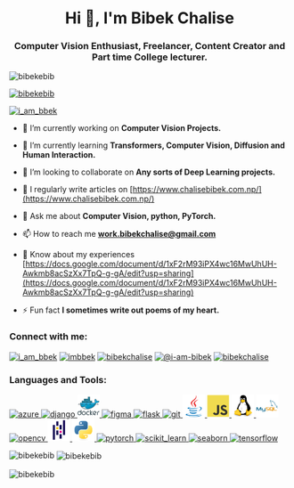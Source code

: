 <h1 align="center">Hi 👋, I'm Bibek Chalise</h1>
<h3 align="center">Computer Vision Enthusiast, Freelancer, Content Creator and Part time College lecturer.</h3>

<p align="left"> <img src="https://komarev.com/ghpvc/?username=bibekebib&label=Profile%20views&color=0e75b6&style=flat" alt="bibekebib" /> </p>

<p align="left"> <a href="https://github.com/ryo-ma/github-profile-trophy"><img src="https://github-profile-trophy.vercel.app/?username=bibekebib" alt="bibekebib" /></a> </p>

<p align="left"> <a href="https://twitter.com/i_am_bbek" target="blank"><img src="https://img.shields.io/twitter/follow/i_am_bbek?logo=twitter&style=for-the-badge" alt="i_am_bbek" /></a> </p>

- 🔭 I’m currently working on **Computer Vision Projects.**

- 🌱 I’m currently learning **Transformers, Computer Vision, Diffusion and Human Interaction.**

- 👯 I’m looking to collaborate on **Any sorts of Deep Learning projects.**

- 📝 I regularly write articles on [https://www.chalisebibek.com.np/](https://www.chalisebibek.com.np/)

- 💬 Ask me about **Computer Vision, python, PyTorch.**

- 📫 How to reach me **work.bibekchalise@gmail.com**

- 📄 Know about my experiences [https://docs.google.com/document/d/1xF2rM93iPX4wc16MwUhUH-Awkmb8acSzXx7TpQ-g-gA/edit?usp=sharing](https://docs.google.com/document/d/1xF2rM93iPX4wc16MwUhUH-Awkmb8acSzXx7TpQ-g-gA/edit?usp=sharing)

- ⚡ Fun fact **I sometimes write out poems of my heart.**

<h3 align="left">Connect with me:</h3>
<p align="left">
<a href="https://twitter.com/i_am_bbek" target="blank"><img align="center" src="https://raw.githubusercontent.com/rahuldkjain/github-profile-readme-generator/master/src/images/icons/Social/twitter.svg" alt="i_am_bbek" height="30" width="40" /></a>
<a href="https://linkedin.com/in/imbbek" target="blank"><img align="center" src="https://raw.githubusercontent.com/rahuldkjain/github-profile-readme-generator/master/src/images/icons/Social/linked-in-alt.svg" alt="imbbek" height="30" width="40" /></a>
<a href="https://kaggle.com/bibekchalise" target="blank"><img align="center" src="https://raw.githubusercontent.com/rahuldkjain/github-profile-readme-generator/master/src/images/icons/Social/kaggle.svg" alt="bibekchalise" height="30" width="40" /></a>
<a href="https://medium.com/@i-am-bibek" target="blank"><img align="center" src="https://raw.githubusercontent.com/rahuldkjain/github-profile-readme-generator/master/src/images/icons/Social/medium.svg" alt="@i-am-bibek" height="30" width="40" /></a>
<a href="https://www.youtube.com/c/bibekchalise" target="blank"><img align="center" src="https://raw.githubusercontent.com/rahuldkjain/github-profile-readme-generator/master/src/images/icons/Social/youtube.svg" alt="bibekchalise" height="30" width="40" /></a>
</p>

<h3 align="left">Languages and Tools:</h3>
<p align="left"> <a href="https://azure.microsoft.com/en-in/" target="_blank" rel="noreferrer"> <img src="https://www.vectorlogo.zone/logos/microsoft_azure/microsoft_azure-icon.svg" alt="azure" width="40" height="40"/> </a> <a href="https://www.djangoproject.com/" target="_blank" rel="noreferrer"> <img src="https://cdn.worldvectorlogo.com/logos/django.svg" alt="django" width="40" height="40"/> </a> <a href="https://www.docker.com/" target="_blank" rel="noreferrer"> <img src="https://raw.githubusercontent.com/devicons/devicon/master/icons/docker/docker-original-wordmark.svg" alt="docker" width="40" height="40"/> </a> <a href="https://www.figma.com/" target="_blank" rel="noreferrer"> <img src="https://www.vectorlogo.zone/logos/figma/figma-icon.svg" alt="figma" width="40" height="40"/> </a> <a href="https://flask.palletsprojects.com/" target="_blank" rel="noreferrer"> <img src="https://www.vectorlogo.zone/logos/pocoo_flask/pocoo_flask-icon.svg" alt="flask" width="40" height="40"/> </a> <a href="https://git-scm.com/" target="_blank" rel="noreferrer"> <img src="https://www.vectorlogo.zone/logos/git-scm/git-scm-icon.svg" alt="git" width="40" height="40"/> </a> <a href="https://www.java.com" target="_blank" rel="noreferrer"> <img src="https://raw.githubusercontent.com/devicons/devicon/master/icons/java/java-original.svg" alt="java" width="40" height="40"/> </a> <a href="https://developer.mozilla.org/en-US/docs/Web/JavaScript" target="_blank" rel="noreferrer"> <img src="https://raw.githubusercontent.com/devicons/devicon/master/icons/javascript/javascript-original.svg" alt="javascript" width="40" height="40"/> </a> <a href="https://www.linux.org/" target="_blank" rel="noreferrer"> <img src="https://raw.githubusercontent.com/devicons/devicon/master/icons/linux/linux-original.svg" alt="linux" width="40" height="40"/> </a> <a href="https://www.mysql.com/" target="_blank" rel="noreferrer"> <img src="https://raw.githubusercontent.com/devicons/devicon/master/icons/mysql/mysql-original-wordmark.svg" alt="mysql" width="40" height="40"/> </a> <a href="https://opencv.org/" target="_blank" rel="noreferrer"> <img src="https://www.vectorlogo.zone/logos/opencv/opencv-icon.svg" alt="opencv" width="40" height="40"/> </a> <a href="https://pandas.pydata.org/" target="_blank" rel="noreferrer"> <img src="https://raw.githubusercontent.com/devicons/devicon/2ae2a900d2f041da66e950e4d48052658d850630/icons/pandas/pandas-original.svg" alt="pandas" width="40" height="40"/> </a> <a href="https://www.python.org" target="_blank" rel="noreferrer"> <img src="https://raw.githubusercontent.com/devicons/devicon/master/icons/python/python-original.svg" alt="python" width="40" height="40"/> </a> <a href="https://pytorch.org/" target="_blank" rel="noreferrer"> <img src="https://www.vectorlogo.zone/logos/pytorch/pytorch-icon.svg" alt="pytorch" width="40" height="40"/> </a> <a href="https://scikit-learn.org/" target="_blank" rel="noreferrer"> <img src="https://upload.wikimedia.org/wikipedia/commons/0/05/Scikit_learn_logo_small.svg" alt="scikit_learn" width="40" height="40"/> </a> <a href="https://seaborn.pydata.org/" target="_blank" rel="noreferrer"> <img src="https://seaborn.pydata.org/_images/logo-mark-lightbg.svg" alt="seaborn" width="40" height="40"/> </a> <a href="https://www.tensorflow.org" target="_blank" rel="noreferrer"> <img src="https://www.vectorlogo.zone/logos/tensorflow/tensorflow-icon.svg" alt="tensorflow" width="40" height="40"/> </a> </p>

<p><img align="left" src="https://github-readme-stats.vercel.app/api/top-langs?username=bibekebib&show_icons=true&locale=en&layout=compact" alt="bibekebib" /></p>

<p>&nbsp;<img align="center" src="https://github-readme-stats.vercel.app/api?username=bibekebib&show_icons=true&locale=en" alt="bibekebib" /></p>

<p><img align="center" src="https://github-readme-streak-stats.herokuapp.com/?user=bibekebib&" alt="bibekebib" /></p>
